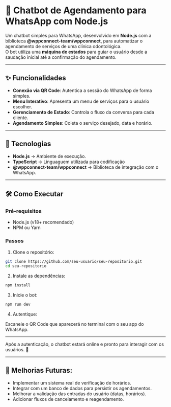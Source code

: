 # 🤖 Chatbot de Agendamento para WhatsApp com Node.js

Um chatbot simples para WhatsApp, desenvolvido em **Node.js** com a biblioteca **@wppconnect-team/wppconnect**, para automatizar o agendamento de serviços de uma clínica odontológica.  
O bot utiliza uma **máquina de estados** para guiar o usuário desde a saudação inicial até a confirmação do agendamento.

---

## ✨ Funcionalidades

- **Conexão via QR Code**: Autentica a sessão do WhatsApp de forma simples.  
- **Menu Interativo**: Apresenta um menu de serviços para o usuário escolher.  
- **Gerenciamento de Estado**: Controla o fluxo da conversa para cada cliente.  
- **Agendamento Simples**: Coleta o serviço desejado, data e horário.  

---

## 🚀 Tecnologias

- **Node.js** → Ambiente de execução.  
- **TypeScript** → Linguaguem utilizada para codificação
- **@wppconnect-team/wppconnect** → Biblioteca de integração com o WhatsApp.  

---

## 🛠️ Como Executar

### Pré-requisitos
- Node.js (v18+ recomendado)  
- NPM ou Yarn  

### Passos

1. Clone o repositório:

```bash
git clone https://github.com/seu-usuario/seu-repositorio.git
cd seu-repositorio
```

2. Instale as dependências:

```bash
npm install
```

3. Inicie o bot:

```bash
npm run dev
```

4. Autentique:

Escaneie o QR Code que aparecerá no terminal com o seu app do WhatsApp.

---

Após a autenticação, o chatbot estará online e pronto para interagir com os usuários. 🎉

---

## 🔮 Melhorias Futuras:

- Implementar um sistema real de verificação de horários.
- Integrar com um banco de dados para persistir os agendamentos.
- Melhorar a validação das entradas do usuário (datas, horários).
- Adicionar fluxos de cancelamento e reagendamento.